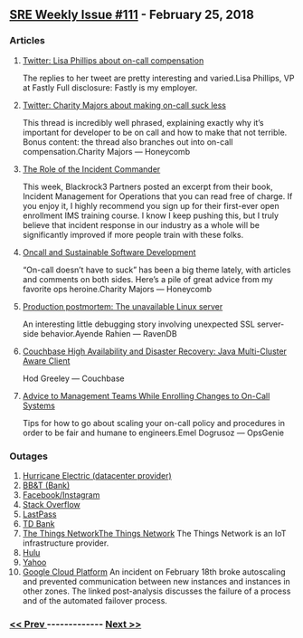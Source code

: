 ## [SRE Weekly Issue #111](https://sreweekly.com/sre-weekly-issue-111/) - February 25, 2018
### Articles

1. [Twitter: Lisa Phillips about on-call compensation](https://twitter.com/lisaphillips/status/905148152952479744)

    The replies to her tweet are pretty interesting and varied.Lisa Phillips, VP at Fastly
Full disclosure: Fastly is my employer.
1. [Twitter: Charity Majors about making on-call suck less](https://twitter.com/mipsytipsy/status/962151928741285888)

    This thread is incredibly well phrased, explaining exactly why it’s important for developer to be on call and how to make that not terrible. Bonus content: the thread also branches out into on-call compensation.Charity Majors — Honeycomb
1. [The Role of the Incident Commander](http://www.blackrock3.com/blog/the-role-of-the-incident-commander)

    This week, Blackrock3 Partners posted an excerpt from their book, Incident Management for Operations that you can read free of charge. If you enjoy it, I highly recommend you sign up for their first-ever open enrollment IMS training course. I know I keep pushing this, but I truly believe that incident response in our industry as a whole will be significantly improved if more people train with these folks.
1. [Oncall and Sustainable Software Development](https://honeycomb.io/blog/2018/02/oncall-and-sustainable-software-development/)

    “On-call doesn’t have to suck” has been a big theme lately, with articles and comments on both sides. Here’s a pile of great advice from my favorite ops heroine.Charity Majors — Honeycomb
1. [ Production postmortem: The unavailable Linux server](http://feedproxy.google.com/~r/AyendeRahien/~3/cJ4n3bRDf7U/production-postmortem-the-unavailable-linux-server)

    An interesting little debugging story involving unexpected SSL server-side behavior.Ayende Rahien — RavenDB
1. [Couchbase High Availability and Disaster Recovery: Java Multi-Cluster Aware Client](https://blog.couchbase.com/couchbase-high-availability-disaster-recovery-java-multi-cluster-aware-client/)

    Hod Greeley — Couchbase
1. [Advice to Management Teams While Enrolling Changes to On-Call Systems](https://thenewstack.io/advice-management-teams-enrolling-changes-on-call-systems/)

    Tips for how to go about scaling your on-call policy and procedures in order to be fair and humane to engineers.Emel Dogrusoz — OpsGenie
### Outages

1. [Hurricane Electric (datacenter provider)](http://www.datacenterknowledge.com/uptime/hurricane-electric-suffers-data-center-outage-silicon-valley)
1. [BB&T (Bank)](https://www.usatoday.com/story/money/business/2018/02/23/bb-t-cites-technical-issue-self-serve-banking-outage-affecting-customers/367254002/)
1. [Facebook/Instagram](http://kfgo.com/blogs/morning-thoughts/944/come-on-facebook-what-was-up-with-the-outage/)
1. [Stack Overflow](https://www.theregister.co.uk/2018/02/23/stackoverflow_wobbly/)
1. [LastPass](https://status.lastpass.com/incidents/0lvcg96kczjg)
1. [TD Bank](http://www.philly.com/philly/blogs/inq-phillydeals/td-bank-botched-service-interruption-20180216.html)
1. [The Things NetworkThe Things Network](https://status.thethings.network/incident/41)
    The Things Network is an IoT infrastructure provider.
1. [Hulu](https://techcrunch.com/2018/02/19/hulus-weekend-outage-affected-some-users-trying-to-watch-olympics-nba-all-star-game/)
1. [Yahoo](https://www.mediapost.com/publications/article/314771/yahoo-mail-suffers-weekend-outage-mobile-users-hi.html)
1. [Google Cloud Platform](https://status.cloud.google.com/incident/cloud-networking/18003#5663284820705280)
    An incident on February 18th broke autoscaling and prevented communication between new instances and instances in other zones. The linked post-analysis discusses the failure of a process and of the automated failover process.

### [ << Prev ](sreweekly-110.md) ------------- [ Next >> ](sreweekly-112.md)